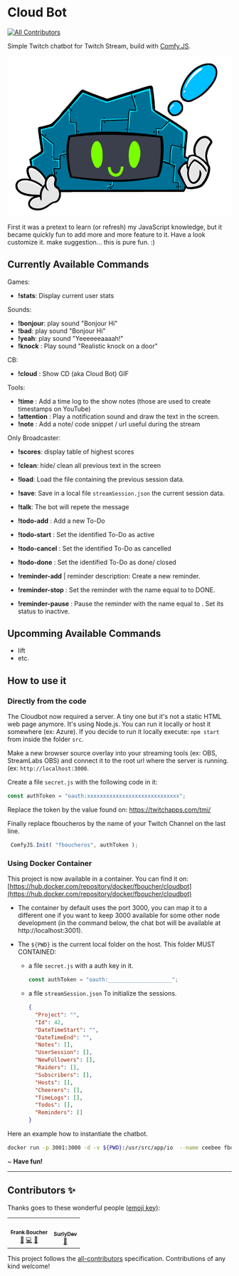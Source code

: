 # Cloud Bot
<!-- ALL-CONTRIBUTORS-BADGE:START - Do not remove or modify this section -->
[![All Contributors](https://img.shields.io/badge/all_contributors-2-orange.svg?style=flat-square)](#contributors-)
<!-- ALL-CONTRIBUTORS-BADGE:END -->

Simple Twitch chatbot for Twitch Stream, build with [Comfy.JS](https://github.com/instafluff/ComfyJS). 

![cloudbot logo](medias/cloudbot_logo.png)

First it was a pretext to learn (or refresh) my JavaScript knowledge, but it became quickly fun to add more and more feature to it. Have a look customize it. make suggestion... this is pure fun. :)

Currently Available Commands
----------------------------

Games:
- **!stats**: Display current user stats

Sounds:
- **!bonjour**: play sound "Bonjour Hi"
- **!bad**: play sound "Bonjour Hi"
- **!yeah**: play sound "Yeeeeeeaaaah!"
- **!knock** : Play sound "Realistic knock on a door"

CB:
- **!cloud** : Show CD (aka Cloud Bot) GIF

Tools: 
- **!time** <text>: Add a time log to the show notes (those are used to create timestamps on YouTube)
- **!attention** <text>: Play a notification sound and draw the text in the screen.
- **!note** <text>: Add a note/ code snippet / url useful during the stream


Only Broadcaster:
- **!scores**: display table of highest scores
- **!clean**: hide/ clean all previous text in the screen
- **!load**: Load the file containing the previous session data.
- **!save**: Save in a local file `streamSession.json` the current session data.
- **!talk**: The bot will repete the message

- **!todo-add** <text>:  Add a new To-Do
- **!todo-start** <number>:  Set the identified To-Do as active
- **!todo-cancel** <number>:  Set the identified To-Do as cancelled
- **!todo-done** <number>:  Set the identified To-Do as done/ closed

- **!reminder-add** <reminder Key Name> | reminder description:  Create a new reminder.
- **!reminder-stop** <reminder Key Name>:  Set the reminder with the name equal to <reminder Key Name> to DONE.
- **!reminder-pause** <reminder Key Name>:  Pause the reminder with the name equal to <reminder Key Name>. Set its status to inactive.


Upcomming Available Commands
----------------------------

- lift
- etc.

How to use it
-------------

### Directly from the code

The Cloudbot now required a server. A tiny one but it's not a static HTML web page anymore. It's using Node.js. You can run it locally or host it somewhere (ex: Azure).
If you decide to run it locally execute: `npm start` from inside the folder `src`.

Make a new browser source overlay into your streaming tools (ex: OBS, StreamLabs OBS) and connect it to the root url where the server is running. (ex: `http://localhost:3000`.

Create a file `secret.js` with the following code in it: 

```js
const authToken = "oauth:xxxxxxxxxxxxxxxxxxxxxxxxxxxxx";
```

Replace the token by the value found on: https://twitchapps.com/tmi/

Finally replace fboucheros by the name of your Twitch Channel on the last line. 

```js
 ComfyJS.Init( "fboucheros", authToken );
```

### Using Docker Container

This project is now available in a container. You can find it on: [https://hub.docker.com/repository/docker/fboucher/cloudbot](https://hub.docker.com/repository/docker/fboucher/cloudbot)

- The container by default uses the port 3000, you can map it to a different one if you want to keep 3000 available for some other node development (in the command below, the chat bot will be available at http://localhost:3001). 

- The `${PWD}` is the current local folder on the host. This folder MUST CONTAINED: 
  - a file `secret.js`  with a auth key in it.

    ```javascript
    const authToken = "oauth:____________________";
    ```

  - a file `streamSession.json` To initialize the sessions.

    ```json
    {
      "Project": "",
      "Id": 42,
      "DateTimeStart": "",
      "DateTimeEnd": "",
      "Notes": [],
      "UserSession": [],
      "NewFollowers": [],
      "Raiders": [],
      "Subscribers": [],
      "Hosts": [],
      "Cheerers": [],
      "TimeLogs": [],
      "Todos": [],
      "Reminders": []
    }
    ```

Here an example how to instantiate the chatbot.

```bash
docker run -p 3001:3000 -d -v ${PWD}:/usr/src/app/io  --name ceebee fboucher/cloudbot:latest
```


~ **Have fun!**

---


## Contributors ✨

Thanks goes to these wonderful people ([emoji key](https://allcontributors.org/docs/en/emoji-key)):

<!-- ALL-CONTRIBUTORS-LIST:START - Do not remove or modify this section -->
<!-- prettier-ignore-start -->
<!-- markdownlint-disable -->
<table>
  <tr>
    <td align="center"><a href="http://cloud5mins.com"><img src="https://avatars3.githubusercontent.com/u/2404846?v=4" width="100px;" alt=""/><br /><sub><b>Frank Boucher</b></sub></a><br /><a href="https://github.com/FBoucher/CloudBot/commits?author=FBoucher" title="Documentation">📖</a> <a href="https://github.com/FBoucher/CloudBot/commits?author=FBoucher" title="Code">💻</a> <a href="#ideas-FBoucher" title="Ideas, Planning, & Feedback">🤔</a></td>
    <td align="center"><a href="https://github.com/surlydev"><img src="https://avatars1.githubusercontent.com/u/880671?v=4" width="100px;" alt=""/><br /><sub><b>SurlyDev</b></sub></a><br /><a href="#ideas-surlydev" title="Ideas, Planning, & Feedback">🤔</a></td>
  </tr>
</table>

<!-- markdownlint-enable -->
<!-- prettier-ignore-end -->
<!-- ALL-CONTRIBUTORS-LIST:END -->

This project follows the [all-contributors](https://github.com/all-contributors/all-contributors) specification. Contributions of any kind welcome!


